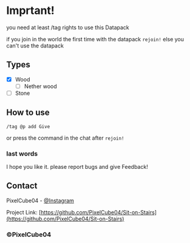 # Imprtant! 
you need at least /tag rights to use this Datapack

if you join in the world the first time with the datapack
`rejoin!` else you can't use the datapack

## Types
- [X] Wood
  - [ ] Nether wood
- [ ] Stone

## How to use
```
/tag @p add Give
```
or press the command in the chat after `rejoin!`

### last words
I hope you like it.
please report bugs and give Feedback!


## Contact

PixelCube04 - [@Instagram](https://instagram.com/PixelCube04)

Project Link: [https://github.com/PixelCube04/Sit-on-Stairs](https://github.com/PixelCube04/Sit-on-Stairs)
### ©PixelCube04
